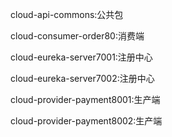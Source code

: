 cloud-api-commons:公共包 

cloud-consumer-order80:消费端

cloud-eureka-server7001:注册中心

cloud-eureka-server7002:注册中心

cloud-provider-payment8001:生产端

cloud-provider-payment8002:生产端